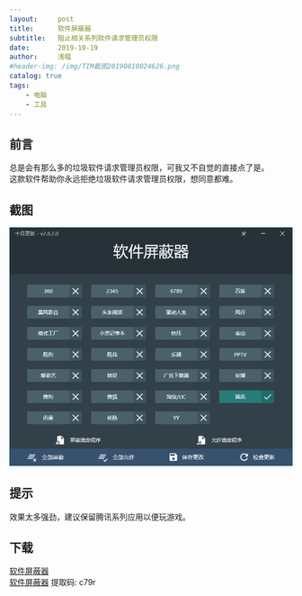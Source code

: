 ```yaml
---
layout:     post
title:      软件屏蔽器
subtitle:   阻止相关系列软件请求管理员权限
date:       2019-10-19
author:     浅唱
#header-img: /img/TIM截图20190810024626.png
catalog: true
tags:
    - 电脑
    - 工具
---
```


## 前言
总是会有那么多的垃圾软件请求管理员权限，可我又不自觉的直接点了是。    
这款软件帮助你永远拒绝垃圾软件请求管理员权限，想同意都难。    

## 截图
![QQ拼音截图20191019004600.png](/img/QQ拼音截图20191019004600.png)

## 提示
效果太多强劲，建议保留腾讯系列应用以便玩游戏。    

## 下载 
[软件屏蔽器](https://www.lanzous.com/i6upxsh)            
[软件屏蔽器](https://pan.baidu.com/s/1hB6r2qSFRRN6LTjmi3DEcw&shfl=shareset) 提取码: c79r        
  
      
